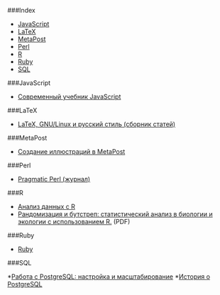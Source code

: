 ###Index
* [JavaScript](#javascript)
* [LaTeX](#latex)
* [MetaPost](#metapost)
* [Perl](#perl)
* [R](#r)
* [Ruby](#ruby)
* [SQL](#sql)


###JavaScript

* [Современный учебник JavaScript](http://learn.javascript.ru/)


###LaTeX

* [LaTeX, GNU/Linux и русский стиль (сборник статей)](http://www.inp.nsk.su/~baldin/LaTeX/index.html)


###MetaPost

* [Создание иллюстраций в MetaPost](http://www.inp.nsk.su/~baldin/mpost/index.html)


###Perl

* [Pragmatic Perl (журнал)](http://pragmaticperl.com/)


###R

* [Анализ данных с R](http://www.inp.nsk.su/~baldin/DataAnalysis/index.html)
* [Рандомизация и бутстреп: статистический анализ в биологии и экологии с использованием R.](http://www.ievbras.ru/ecostat/Kiril/Article/A32/Starb.pdf) (PDF)


###Ruby

* [Ruby](https://github.com/Krugloff/rus_ruby_book)


###SQL

*[Работа с PostgreSQL: настройка и масштабирование](http://postgresql.leopard.in.ua/)
*[История о PostgreSQL](http://www.inp.nsk.su/~baldin/PostgreSQL/index.html)
